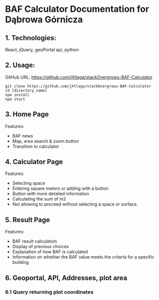# BAF Calculator Documentation for Dąbrowa Górnicza
## 1. Technologies:
React, jQuery, geoPortal api, python
## 2. Usage:
GitHub URL: https://github.com/jXtlaga/stackOvergrows-BAF-Calculator
```
git clone https://github.com/jXtlaga/stackOvergrows-BAF-Calculator
cd [directory_name]
npm install
npm start
```
## 3. Home Page
Features:
- BAF news
- Map, area search & zoom button
- Transition to calculator
## 4. Calculator Page
Features:
- Selecting space
- Entering square meters or adding with a button
- Button with more detailed information
- Calculating the sum of m2
- Not allowing to proceed without selecting a space or surface.
## 5. Result Page
Features:
- BAF result calculation
- Display of previous choices
- Explanation of how BAF is calculated
- Information on whether the BAF value meets the criteria for a specific building
## 6. Geoportal, API, Addresses, plot area
### 6.1 Query returning plot coordinates
